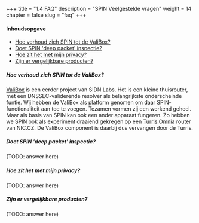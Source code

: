 +++
title = "1.4 FAQ"
description = "SPIN Veelgestelde vragen"
weight = 14
chapter = false
slug = "faq"
+++


#### Inhoudsopgave

  * [Hoe verhoud zich SPIN tot de ValiBox?](#hoe-verhoud-zich-spin-tot-de-valibox)
  * [Doet SPIN 'deep packet' inspectie?](#doet-spin-deep-packet-inspectie)
  * [Hoe zit het met mijn privacy?](#hoe-zit-het-met-mijn-privacy)
  * [Zijn er vergelijkbare producten?](#zijn-er-vergelijkbare-producten)

##### Hoe verhoud zich SPIN tot de ValiBox?
[ValiBox](https://valibox.sidnlabs.nl/) is een eerder project van SIDN Labs. Het is een kleine thuisrouter, met een DNSSEC-validerende resolver als belangrijkste onderscheinde funtie. Wij hebben de ValiBox als platform genomen om daar SPIN-functionaliteit aan toe te voegen. Tezamen vormen zij een werkend geheel. Maar als basis van SPIN kan ook een ander apparaat fungeren. Zo hebben we SPIN ook als experiment draaiend gekregen op een [Turris Omnia](https://omnia.turris.cz/en/) router van NIC.CZ. De ValiBox component is daarbij dus vervangen door de Turris.

##### Doet SPIN 'deep packet' inspectie?
(TODO: answer here)

##### Hoe zit het met mijn privacy?
(TODO: answer here)

##### Zijn er vergelijkbare producten?
(TODO: answer here)


